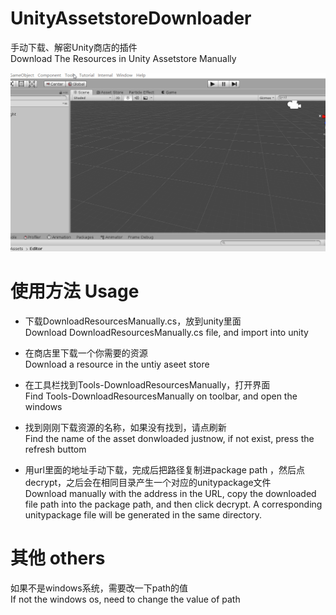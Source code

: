 # UnityAssetstoreDownloader  
手动下载、解密Unity商店的插件  
Download The Resources in Unity Assetstore Manually  

![gif](https://github.com/pg7go/UnityAssetstoreDownloader/blob/master/gif.gif)  

# 使用方法 Usage  
- 下载DownloadResourcesManually.cs，放到unity里面  
  Download DownloadResourcesManually.cs file, and import into unity  
  
- 在商店里下载一个你需要的资源  
  Download a resource in the untiy aseet store  
  
- 在工具栏找到Tools-DownloadResourcesManually，打开界面  
  Find Tools-DownloadResourcesManually on toolbar, and open the windows  
  
 - 找到刚刚下载资源的名称，如果没有找到，请点刷新  
   Find the name of the asset donwloaded justnow, if not exist, press the refresh buttom  
 
 - 用url里面的地址手动下载，完成后把路径复制进package path ，然后点decrypt，之后会在相同目录产生一个对应的unitypackage文件  
   Download manually with the address in the URL, copy the downloaded file path into the package path, and then click decrypt. A corresponding unitypackage file will be generated in the same directory.  

# 其他 others  
如果不是windows系统，需要改一下path的值  
If not the windows os, need to change the value of path
